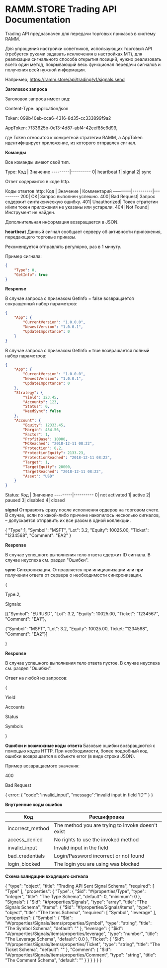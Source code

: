 # RAMM.STORE Trading API Documentation
Trading API предназначен для передачи торговых приказов в систему RAMM.

Для упрощения настройки советников, использующих торговый API (требуется руками задавать исключения в настройках МТ), для реализации сигнального способа открытия позиций, нужно реализовать всего один метод, покрывающий весь функционал передачи сигналов и получения всей нужной информации.

Например, https://ramm.store/api/trading/v1/signals.send



**Заголовок запроса**

Заголовок запроса имеет вид:

Content-Type: application/json

Token: 099b40eb-cca6-4316-8d35-cc333899f9a2

AppToken: 7f33625b-0e13-4d87-abf4-42eef85c6d99,

где Token относится к конкретной стратегии RAMM, а AppToken идентифицирует приложение, из которого отправлен сигнал.


**Команды**


Все команды имеют свой тип.

Type:
Код | Значение
---------|----------
0|	heartbeat
1|	signal
2|	sync

Ответ содержится в коде http.

Коды ответов http:
Код | Значение | Комментарий
---------|----------|----------
200|	OK|	Запрос выполнен успешно.
400|	Bad Request|	Запрос содержит синтаксическую ошибку.
401|	Unauthorized|	Токен стратегии и/или токен приложения не указаны или устарели.
404|	Not Found|	Инструмент не найден.

Дополнительная информация возвращается в JSON.


**heartbeat**
Данный сигнал сообщает серверу об активности приложения, передающего торговые приказы.

Рекомендуется отправлять регулярно, раз в 1 минуту.

Пример сигнала:
```json
{
    "Type": 0,
    "GetInfo": true
}
```

**Response**

В случае запроса с признаком GetInfo = false возвращается сокращенный набор параметров:

```json
{
    "App": {
        "CurrentVersion": "1.0.0.0",
        "NewestVersion": "1.0.0.1",
        "UpdateImportance": 0
    }
}
```

В случае запроса с признаком GetInfo = true возвращается полный набор параметров:
```json
{
    "App": {
        "CurrentVersion": "1.0.0.0",
        "NewestVersion": "1.0.0.1",
        "UpdateImportance": 0
    },
    "Strategy": {
        "Yield": 123.45,
        "Accounts": 123,
        "Status": 0,
        "NeedSync": false
    },
    "Account": {
        "Equity": 12333.45,
        "Margin": 454.56,
        "Factor": 1,
        "ProfitBase": 10000,
        "MCReached": "2018-12-11 08:22",
        "Protection": 0.2,
        "ProtectionEquity": 2133.23,
        "ProtectionReached": "2018-12-11 08:22",
        "Target": 1,
        "TargetEquity": 20000,
        "TargetReached": "2018-12-11 08:22",
        "Asset": "USD"
    }
}
```
Status:
Код | Значение
---------|----------
0|	not activated
1|	active
2|	paused
3|	disabled
4|	closed


**signal**
Отправлять сразу после исполнения ордеров на торговом счете. В случае, если по какой-либо причине накопилось несколько сигналов, – допускается отправить их все разом в одной коллекции.

{
"Type":1,
"Symbol": "MSFT",
"Lot": 3.2,
"Equity": 10025.00,
"Ticket": "1234568",
"Comment": "EA2"
}

**Response**

В случае успешного выполнения тело ответа сдержит ID сигнала. В случае неуспеха см. раздел "Ошибки". 


**sync**
Синхронизация. Отправляется при инициализации или при получении ответа от сервера о необходимости синхронизации.

{

Type:2,

Signals: 

[{"Symbol": "EURUSD", "Lot": 3.2, "Equity": 10025.00, "Ticket": "1234567", "Comment": "EA1"}, 

{"Symbol": "MSFT", "Lot": 3.2, "Equity": 10025.00, Ticket: "1234568", "Comment": "EA2"}]

}

**Response**

В случае успешного выполнения тело ответа пустое. В случае неуспеха см. раздел "Ошибки". 

Ответ на любой из запросов: 

{

Yield

Accounts

Status

Symbols

}



**Ошибки и возможные коды ответа**
Базовые ошибки возвращаются с помощью кодов HTTP.
При необходимости, более подробный код ошибки возвращается в объекте error (в виде строки JSON).

Пример возвращаемого значения:

400

Bad Request

{
error:
{
"code":"invalid_input",
"message":"invalid input in field 'ID'"
}
}



**Внутренние коды ошибок**

Код | Расшифровка
---------|----------
incorrect_method|	The method you are trying to invoke doesn't exist
access_denied|	No rights to use the invoked method
invalid_input|	Invalid input in the field <field name>
bad_credentials|	Login/Password incorrect or not found
login_blocked|	The login you are using was blocked
  
  
**Схема валидации входящего сигнала**

{
"type": "object",
"title": "Trading API Sent Signal Schema",
"required": [
"Type"
],
"properties": {
"Type": {
"$id": "#/properties/Type",
"type": "integer",
"title": "The Type Schema",
"default": 0,
"minimum": 0
},
"Signals": {
"$id": "#/properties/Signals",
"type": "array",
"title": "The Signals Schema",
"items": {
"$id": "#/properties/Signals/items",
"type": "object",
"title": "The Items Schema",
"required": [
"Symbol",
"leverage"
],
"properties": {
"Symbol": {
"$id": "#/properties/Signals/items/properties/Symbol",
"type": "string",
"title": "The Symbol Schema",
"default": ""
},
"leverage": {
"$id": "#/properties/Signals/items/properties/leverage",
"type": "number",
"title": "The Leverage Schema",
"default": 0.0
},
"Ticket": {
"$id": "#/properties/Signals/items/properties/Ticket",
"type": "string",
"title": "The Ticket Schema",
"default": ""
},
"Comment": {
"$id": "#/properties/Signals/items/properties/Comment",
"type": "string",
"title": "The Comment Schema",
"default": ""
}
}
}
}
}
}
